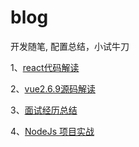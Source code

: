# blog
开发随笔, 配置总结，小试牛刀

1、[react代码解读](./react源码解读)

2、[vue2.6.9源码解读](./vue2.6.9源码解读)

3、[面试经历总结](./面试题)

4、[NodeJs 项目实战](./nodejs)

